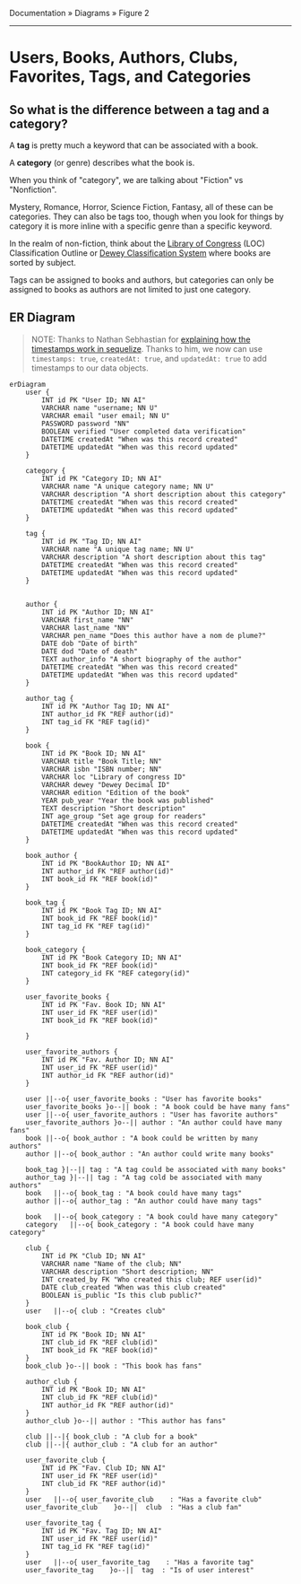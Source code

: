 Documentation &raquo; Diagrams &raquo; Figure 2

---

# Users, Books, Authors, Clubs, Favorites, Tags, and Categories

## So what is the difference between a tag and a category?

A **tag** is pretty much a keyword that can be associated with a book.

A **category** (or genre) describes what the book is.

When you think of "category", we are talking about "Fiction" vs "Nonfiction".

Mystery, Romance, Horror, Science Fiction, Fantasy, all of these can be categories. They can also be tags too, though when you look for things by category it is more inline with a specific genre than a specific keyword.

In the realm of non-fiction, think about the [Library of Congress](https://www.loc.gov/catdir/cpso/lcco/) (LOC) Classification Outline or [Dewey Classification System](https://www.oclc.org/content/dam/oclc/dewey/resources/summaries/deweysummaries.pdf) where books are sorted by subject.

Tags can be assigned to books and authors, but categories can only be assigned to books as authors are not limited to just one category.

## ER Diagram

> NOTE: Thanks to Nathan Sebhastian for [explaining how the timestamps work in sequelize](https://sebhastian.com/sequelize-timestamps/).
> Thanks to him, we now can use `timestamps: true`, `createdAt: true`, and `updatedAt: true` to add timestamps to our data objects.

```mermaid
erDiagram
    user {
        INT id PK "User ID; NN AI"
        VARCHAR name "username; NN U"
        VARCHAR email "user email; NN U"
        PASSWORD password "NN"
        BOOLEAN verified "User completed data verification"
        DATETIME createdAt "When was this record created"
        DATETIME updatedAt "When was this record updated"
    }

    category {
        INT id PK "Category ID; NN AI"
        VARCHAR name "A unique category name; NN U"
        VARCHAR description "A short description about this category"
        DATETIME createdAt "When was this record created"
        DATETIME updatedAt "When was this record updated"
    }

    tag {
        INT id PK "Tag ID; NN AI"
        VARCHAR name "A unique tag name; NN U"
        VARCHAR description "A short description about this tag"
        DATETIME createdAt "When was this record created"
        DATETIME updatedAt "When was this record updated"
    }


    author {
        INT id PK "Author ID; NN AI"
        VARCHAR first_name "NN"
        VARCHAR last_name "NN"
        VARCHAR pen_name "Does this author have a nom de plume?"
        DATE dob "Date of birth"
        DATE dod "Date of death"
        TEXT author_info "A short biography of the author"
        DATETIME createdAt "When was this record created"
        DATETIME updatedAt "When was this record updated"
    }

    author_tag {
        INT id PK "Author Tag ID; NN AI"
        INT author_id FK "REF author(id)"
        INT tag_id FK "REF tag(id)"
    }

    book {
        INT id PK "Book ID; NN AI"
        VARCHAR title "Book Title; NN"
        VARCHAR isbn "ISBN number; NN"
        VARCHAR loc "Library of congress ID"
        VARCHAR dewey "Dewey Decimal ID"
        VARCHAR edition "Edition of the book"
        YEAR pub_year "Year the book was published"
        TEXT description "Short description"
        INT age_group "Set age group for readers"
        DATETIME createdAt "When was this record created"
        DATETIME updatedAt "When was this record updated"
    }

    book_author {
        INT id PK "BookAuthor ID; NN AI"
        INT author_id FK "REF author(id)"
        INT book_id FK "REF book(id)"
    }

    book_tag {
        INT id PK "Book Tag ID; NN AI"
        INT book_id FK "REF book(id)"
        INT tag_id FK "REF tag(id)"
    }

    book_category {
        INT id PK "Book Category ID; NN AI"
        INT book_id FK "REF book(id)"
        INT category_id FK "REF category(id)"
    }

    user_favorite_books {
        INT id PK "Fav. Book ID; NN AI"
        INT user_id FK "REF user(id)"
        INT book_id FK "REF book(id)"
        
    }

    user_favorite_authors {
        INT id PK "Fav. Author ID; NN AI"
        INT user_id FK "REF user(id)"
        INT author_id FK "REF author(id)"
    }

    user ||--o{ user_favorite_books : "User has favorite books"
    user_favorite_books }o--|| book : "A book could be have many fans"
    user ||--o{ user_favorite_authors : "User has favorite authors"
    user_favorite_authors }o--|| author : "An author could have many fans"
    book ||--o{ book_author : "A book could be written by many authors"
    author ||--o{ book_author : "An author could write many books"

    book_tag }|--|| tag : "A tag could be associated with many books"
    author_tag }|--|| tag : "A tag cold be associated with many authors"
    book   ||--o{ book_tag : "A book could have many tags"
    author ||--o{ author_tag : "An author could have many tags"

    book   ||--o{ book_category : "A book could have many category"
    category   ||--o{ book_category : "A book could have many category"
    
    club {
        INT id PK "Club ID; NN AI"
        VARCHAR name "Name of the club; NN"
        VARCHAR description "Short description; NN"
        INT created_by FK "Who created this club; REF user(id)"
        DATE club_created "When was this club created"
        BOOLEAN is_public "Is this club public?"
    }
    user   ||--o{ club : "Creates club"

    book_club {
        INT id PK "Book ID; NN AI"
        INT club_id FK "REF club(id)"
        INT book_id FK "REF book(id)"
    }
    book_club }o--|| book : "This book has fans"

    author_club {
        INT id PK "Book ID; NN AI"
        INT club_id FK "REF club(id)"
        INT author_id FK "REF author(id)"
    }
    author_club }o--|| author : "This author has fans"

    club ||--|{ book_club : "A club for a book"
    club ||--|{ author_club : "A club for an author"

    user_favorite_club {
        INT id PK "Fav. Club ID; NN AI"
        INT user_id FK "REF user(id)"
        INT club_id FK "REF author(id)"
    }
    user   ||--o{ user_favorite_club    : "Has a favorite club"
    user_favorite_club    }o--||  club  : "Has a club fan"

    user_favorite_tag {
        INT id PK "Fav. Tag ID; NN AI"
        INT user_id FK "REF user(id)"
        INT tag_id FK "REF tag(id)"
    }
    user   ||--o{ user_favorite_tag    : "Has a favorite tag"
    user_favorite_tag    }o--||  tag  : "Is of user interest"

```